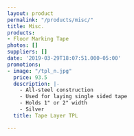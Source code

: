 ```yaml
---
layout: product
permalink: "/products/misc/"
title: Misc.
products:
- Floor Marking Tape
photos: []
suppliers: []
date: '2019-03-29T18:07:51.000-05:00'
promotions:
- image: "/tpl_n.jpg"
  price: 93.5
  description: |-
    - All-steel construction
    - Used for laying single sided tape
    - Holds 1" or 2" width
    - Silver
  title: Tape Layer TPL

---
```

